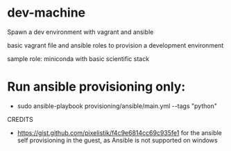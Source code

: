 # dev-machine
Spawn a dev environment with vagrant and ansible

basic vagrant file and ansible roles to provision a development environment

sample role: miniconda with basic scientific stack
 
# Run ansible provisioning only: 
- sudo ansible-playbook provisioning/ansible/main.yml --tags "python" 

CREDITS

- https://gist.github.com/pixelistik/f4c9e6814cc69c935fe1 for the ansible self 
    provisioning in the guest, as Ansible is not supported on windows
	
